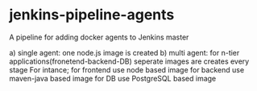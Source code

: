 # jenkins-pipeline-agents

A pipeline for adding docker agents to Jenkins master

a) single agent: one node.js image is created
b) multi agent: for n-tier applications(fronetend-backend-DB) seperate images are creates every stage
For intance; for frontend use node based image
             for backend use maven-java based image
             for DB use PostgreSQL based image  

